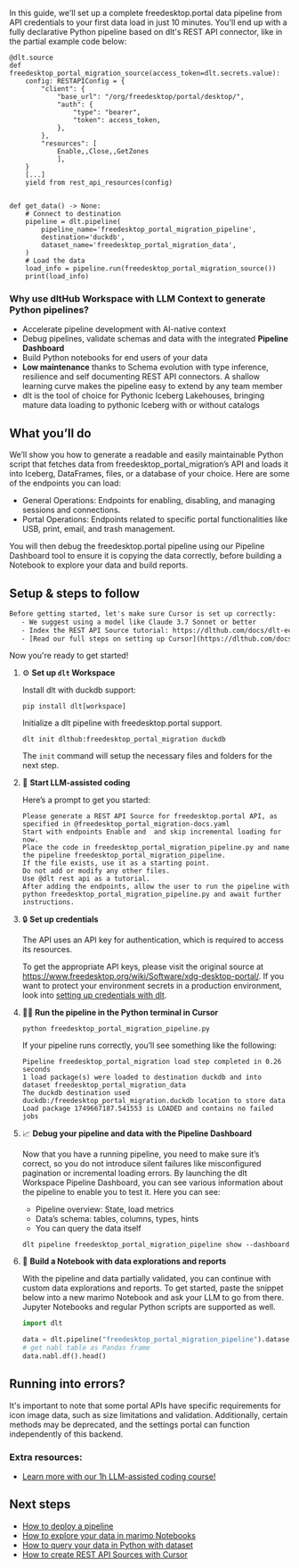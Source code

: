 In this guide, we'll set up a complete freedesktop.portal data pipeline from API credentials to your first data load in just 10 minutes. You'll end up with a fully declarative Python pipeline based on dlt's REST API connector, like in the partial example code below:

```python-outcome
@dlt.source
def freedesktop_portal_migration_source(access_token=dlt.secrets.value):
    config: RESTAPIConfig = {
        "client": {
            "base_url": "/org/freedesktop/portal/desktop/",
            "auth": {
                "type": "bearer",
                "token": access_token,
            },
        },
        "resources": [
            Enable,,Close,,GetZones
            ],
    }
    [...]
    yield from rest_api_resources(config)


def get_data() -> None:
    # Connect to destination
    pipeline = dlt.pipeline(
        pipeline_name='freedesktop_portal_migration_pipeline',
        destination='duckdb',
        dataset_name='freedesktop_portal_migration_data', 
    )
    # Load the data
    load_info = pipeline.run(freedesktop_portal_migration_source())
    print(load_info) 
```

### Why use dltHub Workspace with LLM Context to generate Python pipelines?

- Accelerate pipeline development with AI-native context
- Debug pipelines, validate schemas and data with the integrated **Pipeline Dashboard**
- Build Python notebooks for end users of your data
- **Low maintenance** thanks to Schema evolution with type inference, resilience and self documenting REST API connectors. A shallow learning curve makes the pipeline easy to extend by any team member
- dlt is the tool of choice for Pythonic Iceberg Lakehouses, bringing mature data loading to pythonic Iceberg with or without catalogs

## What you’ll do

We’ll show you how to generate a readable and easily maintainable Python script that fetches data from freedesktop_portal_migration’s API and loads it into Iceberg, DataFrames, files, or a database of your choice. Here are some of the endpoints you can load:

- General Operations: Endpoints for enabling, disabling, and managing sessions and connections.
- Portal Operations: Endpoints related to specific portal functionalities like USB, print, email, and trash management.

You will then debug the freedesktop.portal pipeline using our Pipeline Dashboard tool to ensure it is copying the data correctly, before building a Notebook to explore your data and build reports.

## Setup & steps to follow

```default
Before getting started, let's make sure Cursor is set up correctly:
   - We suggest using a model like Claude 3.7 Sonnet or better
   - Index the REST API Source tutorial: https://dlthub.com/docs/dlt-ecosystem/verified-sources/rest_api/ and add it to context as **@dlt rest api**
   - [Read our full steps on setting up Cursor](https://dlthub.com/docs/dlt-ecosystem/llm-tooling/cursor-restapi#23-configuring-cursor-with-documentation)
```

Now you're ready to get started!

1. ⚙️ **Set up `dlt` Workspace**
    
    Install dlt with duckdb support:
    ```shell
    pip install dlt[workspace]
    ```

    Initialize a dlt pipeline with freedesktop.portal support.
    ```shell
    dlt init dlthub:freedesktop_portal_migration duckdb
    ```

    The `init` command will setup the necessary files and folders for the next step.
    
2. 🤠 **Start LLM-assisted coding**
    
    Here’s a prompt to get you started:
    
    ```prompt
    Please generate a REST API Source for freedesktop.portal API, as specified in @freedesktop_portal_migration-docs.yaml 
    Start with endpoints Enable and  and skip incremental loading for now. 
    Place the code in freedesktop_portal_migration_pipeline.py and name the pipeline freedesktop_portal_migration_pipeline. 
    If the file exists, use it as a starting point. 
    Do not add or modify any other files. 
    Use @dlt rest api as a tutorial. 
    After adding the endpoints, allow the user to run the pipeline with python freedesktop_portal_migration_pipeline.py and await further instructions.
    ```

    
3. 🔒 **Set up credentials** 
    
    The API uses an API key for authentication, which is required to access its resources.
    
    To get the appropriate API keys, please visit the original source at https://www.freedesktop.org/wiki/Software/xdg-desktop-portal/.
    If you want to protect your environment secrets in a production environment, look into [setting up credentials with dlt](https://dlthub.com/docs/walkthroughs/add_credentials).
    
4. 🏃‍♀️ **Run the pipeline in the Python terminal in Cursor**
    
    ```shell
    python freedesktop_portal_migration_pipeline.py
    ```
    
    If your pipeline runs correctly, you’ll see something like the following:
    
    ```shell
    Pipeline freedesktop_portal_migration load step completed in 0.26 seconds
    1 load package(s) were loaded to destination duckdb and into dataset freedesktop_portal_migration_data
    The duckdb destination used duckdb:/freedesktop_portal_migration.duckdb location to store data
    Load package 1749667187.541553 is LOADED and contains no failed jobs
    ```
    
5. 📈 **Debug your pipeline and data with the Pipeline Dashboard**

    Now that you have a running pipeline, you need to make sure it’s correct, so you do not introduce silent failures like misconfigured pagination or incremental loading errors. By launching the dlt Workspace Pipeline Dashboard, you can see various information about the pipeline to enable you to test it. Here you can see:
    - Pipeline overview: State, load metrics
    - Data’s schema: tables, columns, types, hints
    - You can query the data itself
    
    ```shell
    dlt pipeline freedesktop_portal_migration_pipeline show --dashboard
    ```
    
6. 🐍 **Build a Notebook with data explorations and reports**

    With the pipeline and data partially validated, you can continue with custom data explorations and reports. To get started, paste the snippet below into a new marimo Notebook and ask your LLM to go from there. Jupyter Notebooks and regular Python scripts are supported as well.

    
    ```python
    import dlt

   data = dlt.pipeline("freedesktop_portal_migration_pipeline").dataset()
   # get nabl table as Pandas frame
   data.nabl.df().head()
    ```

## Running into errors?

It's important to note that some portal APIs have specific requirements for icon image data, such as size limitations and validation. Additionally, certain methods may be deprecated, and the settings portal can function independently of this backend.

### Extra resources:

- [Learn more with our 1h LLM-assisted coding course!](https://www.youtube.com/watch?v=GGid70rnJuM)

## Next steps

- [How to deploy a pipeline](https://dlthub.com/docs/walkthroughs/deploy-a-pipeline)
- [How to explore your data in marimo Notebooks](https://dlthub.com/docs/general-usage/dataset-access/marimo)
- [How to query your data in Python with dataset](https://dlthub.com/docs/general-usage/dataset-access/dataset)
- [How to create REST API Sources with Cursor](https://dlthub.com/docs/dlt-ecosystem/llm-tooling/cursor-restapi)